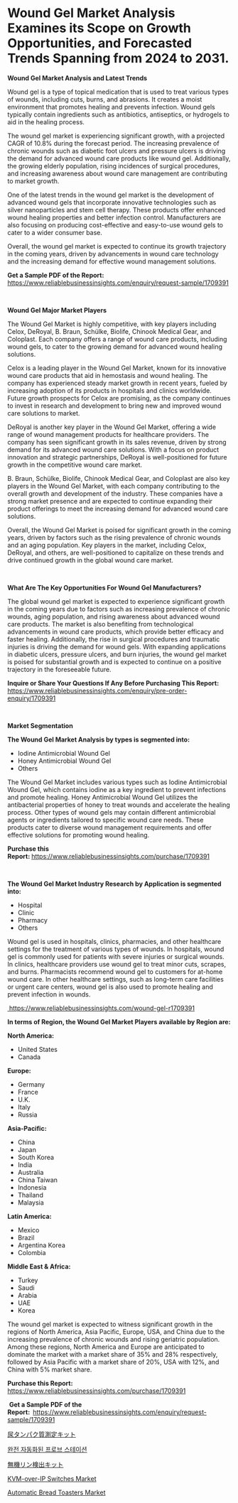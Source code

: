 <p><h1>Wound Gel Market Analysis Examines its Scope on Growth Opportunities, and Forecasted Trends Spanning from 2024 to 2031.</h1></p><p><strong>Wound Gel Market Analysis and Latest Trends</strong></p>
<p><p>Wound gel is a type of topical medication that is used to treat various types of wounds, including cuts, burns, and abrasions. It creates a moist environment that promotes healing and prevents infection. Wound gels typically contain ingredients such as antibiotics, antiseptics, or hydrogels to aid in the healing process.</p><p>The wound gel market is experiencing significant growth, with a projected CAGR of 10.8% during the forecast period. The increasing prevalence of chronic wounds such as diabetic foot ulcers and pressure ulcers is driving the demand for advanced wound care products like wound gel. Additionally, the growing elderly population, rising incidences of surgical procedures, and increasing awareness about wound care management are contributing to market growth.</p><p>One of the latest trends in the wound gel market is the development of advanced wound gels that incorporate innovative technologies such as silver nanoparticles and stem cell therapy. These products offer enhanced wound healing properties and better infection control. Manufacturers are also focusing on producing cost-effective and easy-to-use wound gels to cater to a wider consumer base.</p><p>Overall, the wound gel market is expected to continue its growth trajectory in the coming years, driven by advancements in wound care technology and the increasing demand for effective wound management solutions.</p></p>
<p><strong>Get a Sample PDF of the Report:&nbsp;</strong> <a href="https://www.reliablebusinessinsights.com/enquiry/request-sample/1709391">https://www.reliablebusinessinsights.com/enquiry/request-sample/1709391</a></p>
<p>&nbsp;</p>
<p><strong>Wound Gel Major Market Players</strong></p>
<p><p>The Wound Gel Market is highly competitive, with key players including Celox, DeRoyal, B. Braun, Schülke, Biolife, Chinook Medical Gear, and Coloplast. Each company offers a range of wound care products, including wound gels, to cater to the growing demand for advanced wound healing solutions.</p><p>Celox is a leading player in the Wound Gel Market, known for its innovative wound care products that aid in hemostasis and wound healing. The company has experienced steady market growth in recent years, fueled by increasing adoption of its products in hospitals and clinics worldwide. Future growth prospects for Celox are promising, as the company continues to invest in research and development to bring new and improved wound care solutions to market.</p><p>DeRoyal is another key player in the Wound Gel Market, offering a wide range of wound management products for healthcare providers. The company has seen significant growth in its sales revenue, driven by strong demand for its advanced wound care solutions. With a focus on product innovation and strategic partnerships, DeRoyal is well-positioned for future growth in the competitive wound care market.</p><p>B. Braun, Schülke, Biolife, Chinook Medical Gear, and Coloplast are also key players in the Wound Gel Market, with each company contributing to the overall growth and development of the industry. These companies have a strong market presence and are expected to continue expanding their product offerings to meet the increasing demand for advanced wound care solutions.</p><p>Overall, the Wound Gel Market is poised for significant growth in the coming years, driven by factors such as the rising prevalence of chronic wounds and an aging population. Key players in the market, including Celox, DeRoyal, and others, are well-positioned to capitalize on these trends and drive continued growth in the global wound care market.</p></p>
<p>&nbsp;</p>
<p><strong>What Are The Key Opportunities For Wound Gel Manufacturers?</strong></p>
<p><p>The global wound gel market is expected to experience significant growth in the coming years due to factors such as increasing prevalence of chronic wounds, aging population, and rising awareness about advanced wound care products. The market is also benefiting from technological advancements in wound care products, which provide better efficacy and faster healing. Additionally, the rise in surgical procedures and traumatic injuries is driving the demand for wound gels. With expanding applications in diabetic ulcers, pressure ulcers, and burn injuries, the wound gel market is poised for substantial growth and is expected to continue on a positive trajectory in the foreseeable future.</p></p>
<p><strong>Inquire or Share Your Questions If Any Before Purchasing This Report:</strong> <a href="https://www.reliablebusinessinsights.com/enquiry/pre-order-enquiry/1709391">https://www.reliablebusinessinsights.com/enquiry/pre-order-enquiry/1709391</a></p>
<p>&nbsp;</p>
<p><strong>Market Segmentation</strong></p>
<p><strong>The Wound Gel Market Analysis by types is segmented into:</strong></p>
<p><ul><li>Iodine Antimicrobial Wound Gel</li><li>Honey Antimicrobial Wound Gel</li><li>Others</li></ul></p>
<p><p>The Wound Gel Market includes various types such as Iodine Antimicrobial Wound Gel, which contains iodine as a key ingredient to prevent infections and promote healing. Honey Antimicrobial Wound Gel utilizes the antibacterial properties of honey to treat wounds and accelerate the healing process. Other types of wound gels may contain different antimicrobial agents or ingredients tailored to specific wound care needs. These products cater to diverse wound management requirements and offer effective solutions for promoting wound healing.</p></p>
<p><strong>Purchase this Report:&nbsp;</strong><a href="https://www.reliablebusinessinsights.com/purchase/1709391">https://www.reliablebusinessinsights.com/purchase/1709391</a></p>
<p>&nbsp;</p>
<p><strong>The Wound Gel Market Industry Research by Application is segmented into:</strong></p>
<p><ul><li>Hospital</li><li>Clinic</li><li>Pharmacy</li><li>Others</li></ul></p>
<p><p>Wound gel is used in hospitals, clinics, pharmacies, and other healthcare settings for the treatment of various types of wounds. In hospitals, wound gel is commonly used for patients with severe injuries or surgical wounds. In clinics, healthcare providers use wound gel to treat minor cuts, scrapes, and burns. Pharmacists recommend wound gel to customers for at-home wound care. In other healthcare settings, such as long-term care facilities or urgent care centers, wound gel is also used to promote healing and prevent infection in wounds.</p></p>
<p><a href="https://www.reliablebusinessinsights.com/wound-gel-r1709391">&nbsp;https://www.reliablebusinessinsights.com/wound-gel-r1709391</a></p>
<p><strong>In terms of Region, the Wound Gel Market Players available by Region are:</strong></p>
<p>
    <p> <strong> North America: </strong>
        <ul>
            <li>United States</li>
            <li>Canada</li>
        </ul>
        </p> 
    <p> <strong> Europe: </strong>
        <ul>
            <li>Germany</li>
            <li>France</li>
            <li>U.K.</li>
            <li>Italy</li>
            <li>Russia</li>
        </ul>
        </p> 
    <p> <strong> Asia-Pacific: </strong>
        <ul>
            <li>China</li>
            <li>Japan</li>
            <li>South Korea</li>
            <li>India</li>
            <li>Australia</li>
            <li>China Taiwan</li>
            <li>Indonesia</li>
            <li>Thailand</li>
            <li>Malaysia</li>
        </ul>
        </p> 
    <p> <strong> Latin America: </strong>
        <ul>
            <li>Mexico</li>
            <li>Brazil</li>
            <li>Argentina Korea</li>
            <li>Colombia</li>
        </ul>
        </p> 
    <p> <strong> Middle East & Africa: </strong>
        <ul>
            <li>Turkey</li>
            <li>Saudi</li>
            <li>Arabia</li>
            <li>UAE</li>
            <li>Korea</li>
        </ul>
    </p>
    </p>
<p><p>The wound gel market is expected to witness significant growth in the regions of North America, Asia Pacific, Europe, USA, and China due to the increasing prevalence of chronic wounds and rising geriatric population. Among these regions, North America and Europe are anticipated to dominate the market with a market share of 35% and 28% respectively, followed by Asia Pacific with a market share of 20%, USA with 12%, and China with 5% market share.</p></p>
<p><strong>Purchase this Report: </strong><a href="https://www.reliablebusinessinsights.com/purchase/1709391">https://www.reliablebusinessinsights.com/purchase/1709391</a></p>
<p>&nbsp;<strong>Get a Sample PDF of the Report:&nbsp;&nbsp;</strong><a href="https://www.reliablebusinessinsights.com/enquiry/request-sample/1709391">https://www.reliablebusinessinsights.com/enquiry/request-sample/1709391</a></p>
<p><strong></strong></p>
<p><p><a href="https://github.com/cbigkbh02719/Market-Research-Report-List-2/blob/main/6180857125921.md">尿タンパク質測定キット</a></p><p><a href="https://github.com/kein8762/Market-Research-Report-List-1/blob/main/9687477112024.md">완전 자동화된 프로브 스테이션</a></p><p><a href="https://github.com/ReganWisoky2023/Market-Research-Report-List-2/blob/main/8262991125922.md">無機リン検出キット</a></p><p><a href="https://github.com/shotows/Market-Research-Report-List-3/blob/main/kvm-over-ip-switches-market.md">KVM-over-IP Switches Market</a></p><p><a href="https://github.com/beatblasta/Market-Research-Report-List-3/blob/main/automatic-bread-toasters-market.md">Automatic Bread Toasters Market</a></p></p>